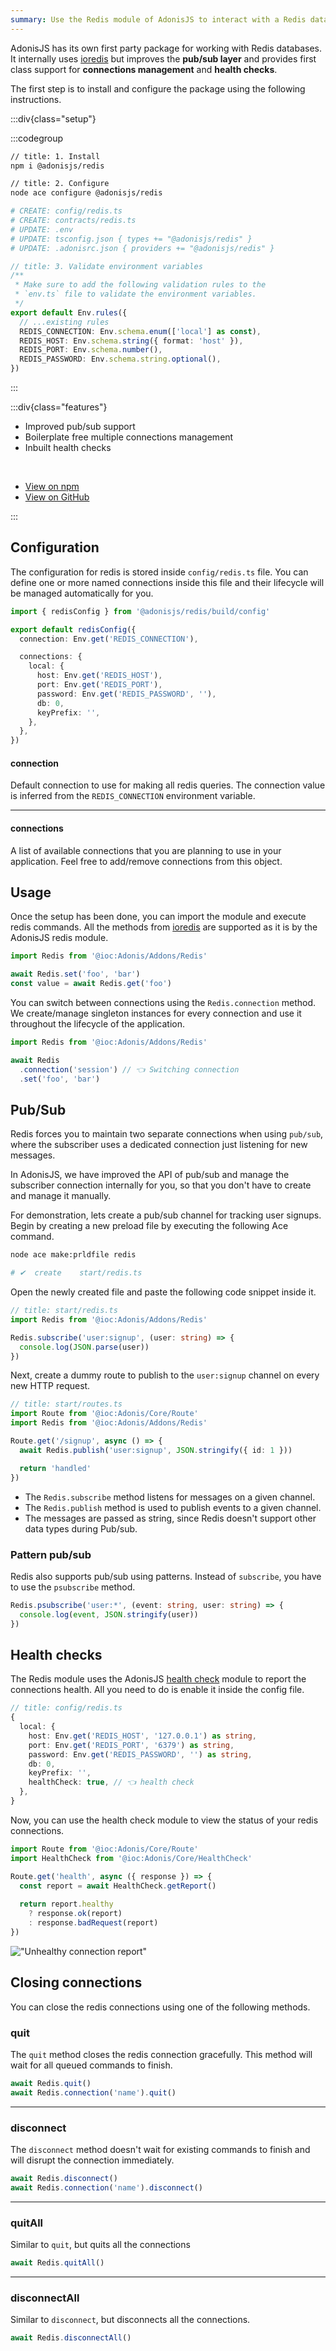 ```yaml
---
summary: Use the Redis module of AdonisJS to interact with a Redis database.
---
```


AdonisJS has its own first party package for working with Redis databases. It internally uses [ioredis](https://github.com/luin/ioredis) but improves the **pub/sub layer** and provides first class support for **connections management** and **health checks**.

The first step is  to install and configure the package using the following instructions.

:::div{class="setup"}

:::codegroup

```sh
// title: 1. Install
npm i @adonisjs/redis
```

```sh
// title: 2. Configure
node ace configure @adonisjs/redis

# CREATE: config/redis.ts
# CREATE: contracts/redis.ts
# UPDATE: .env
# UPDATE: tsconfig.json { types += "@adonisjs/redis" }
# UPDATE: .adonisrc.json { providers += "@adonisjs/redis" }
```

```ts
// title: 3. Validate environment variables  
/**
 * Make sure to add the following validation rules to the
 * `env.ts` file to validate the environment variables.
 */
export default Env.rules({
  // ...existing rules
  REDIS_CONNECTION: Env.schema.enum(['local'] as const),
  REDIS_HOST: Env.schema.string({ format: 'host' }),
  REDIS_PORT: Env.schema.number(),
  REDIS_PASSWORD: Env.schema.string.optional(),
})
```

:::


:::div{class="features"}

- Improved pub/sub support
- Boilerplate free multiple connections management
- Inbuilt health checks

&nbsp;

- [View on npm](https://npm.im/@adonisjs/redis)
- [View on GitHub](https://github.com/adonisjs/redis)

:::


## Configuration
The configuration for redis is stored inside `config/redis.ts` file. You can define one or more named connections inside this file and their lifecycle will be managed automatically for you.

```ts
import { redisConfig } from '@adonisjs/redis/build/config'

export default redisConfig({
  connection: Env.get('REDIS_CONNECTION'),

  connections: {
    local: {
      host: Env.get('REDIS_HOST'),
      port: Env.get('REDIS_PORT'),
      password: Env.get('REDIS_PASSWORD', ''),
      db: 0,
      keyPrefix: '',
    },
  },
})
```

#### connection
Default connection to use for making all redis queries. The connection value is inferred from the `REDIS_CONNECTION` environment variable.

---

#### connections
A list of available connections that you are planning to use in your application. Feel free to add/remove connections from this object.

## Usage
Once the setup has been done, you can import the module and execute redis commands. All the methods from [ioredis](https://github.com/luin/ioredis) are supported as it is by the AdonisJS redis module.

```ts
import Redis from '@ioc:Adonis/Addons/Redis'

await Redis.set('foo', 'bar')
const value = await Redis.get('foo')
```

You can switch between connections using the `Redis.connection` method. We create/manage singleton instances for every connection and use it throughout the lifecycle of the application.

```ts
import Redis from '@ioc:Adonis/Addons/Redis'

await Redis
  .connection('session') // 👈 Switching connection
  .set('foo', 'bar')
```

## Pub/Sub
Redis forces you to maintain two separate connections when using `pub/sub`, where the subscriber uses a dedicated connection just listening for new messages.

In AdonisJS,  we have improved the API of pub/sub and manage the subscriber connection internally for you, so that you don't have to create and manage it manually.

For demonstration, lets create a pub/sub channel for tracking user signups. Begin by creating a new preload file by executing the following Ace command.

```sh
node ace make:prldfile redis

# ✔  create    start/redis.ts
```

Open the newly created file and paste the following code snippet inside it.

```ts
// title: start/redis.ts
import Redis from '@ioc:Adonis/Addons/Redis'

Redis.subscribe('user:signup', (user: string) => {
  console.log(JSON.parse(user))
})
```

Next, create a dummy route to publish to the `user:signup` channel on every new HTTP request.

```ts
// title: start/routes.ts
import Route from '@ioc:Adonis/Core/Route'
import Redis from '@ioc:Adonis/Addons/Redis'

Route.get('/signup', async () => {
  await Redis.publish('user:signup', JSON.stringify({ id: 1 }))

  return 'handled'
})
```

- The `Redis.subscribe` method listens for messages on a given channel. 
- The `Redis.publish` method is used to publish events to a given channel.
- The messages are passed as string, since Redis doesn't support other data types during Pub/sub.


### Pattern pub/sub
Redis also supports pub/sub using patterns. Instead of `subscribe`, you have to use the `psubscribe` method.

```ts
Redis.psubscribe('user:*', (event: string, user: string) => {
  console.log(event, JSON.stringify(user))
})
```

## Health checks
The Redis module uses the AdonisJS [health check](./health-check.md) module to report the connections health. All you need to do is enable it inside the config file.

```ts
// title: config/redis.ts
{
  local: {
    host: Env.get('REDIS_HOST', '127.0.0.1') as string,
    port: Env.get('REDIS_PORT', '6379') as string,
    password: Env.get('REDIS_PASSWORD', '') as string,
    db: 0,
    keyPrefix: '',
    healthCheck: true, // 👈 health check
  },
}
```

Now, you can use the health check module to view the status of your redis connections.

```ts
import Route from '@ioc:Adonis/Core/Route'
import HealthCheck from '@ioc:Adonis/Core/HealthCheck'

Route.get('health', async ({ response }) => {
  const report = await HealthCheck.getReport()
  
  return report.healthy
    ? response.ok(report)
    : response.badRequest(report)
})
```

!["Unhealthy connection report"](https://res.cloudinary.com/adonis-js/image/upload/q_auto,f_auto/v1618204027/v5/redis-connection-health-check.png)

## Closing connections
You can close the redis connections using one of the following methods.

### quit
The `quit` method closes the redis connection gracefully. This method will wait for all queued commands to finish.

```ts
await Redis.quit()
await Redis.connection('name').quit()
```

---

### disconnect
The `disconnect` method doesn't wait for existing commands to finish and will disrupt the connection immediately.

```ts
await Redis.disconnect()
await Redis.connection('name').disconnect()
```

---

### quitAll
Similar to `quit`, but quits all the connections

```ts
await Redis.quitAll()
```

---

### disconnectAll
Similar to `disconnect`, but disconnects all the connections.

```ts
await Redis.disconnectAll()
```
